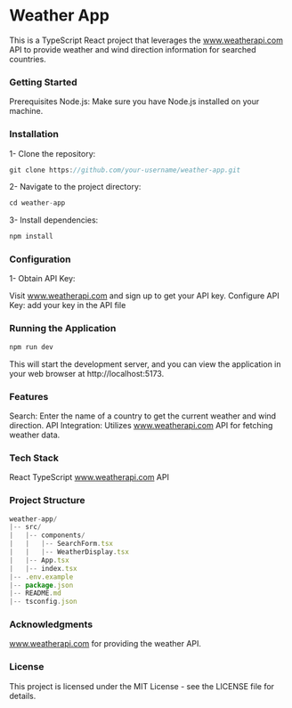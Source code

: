 # Weather App
This is a TypeScript React project that leverages the www.weatherapi.com API to provide weather and wind direction information for searched countries.

### Getting Started
Prerequisites
Node.js: Make sure you have Node.js installed on your machine.

### Installation
1- Clone the repository:
```js
git clone https://github.com/your-username/weather-app.git
```

2- Navigate to the project directory:
```js
cd weather-app
```

3- Install dependencies:
```js
npm install
```

### Configuration
1- Obtain API Key:

Visit www.weatherapi.com and sign up to get your API key.
Configure API Key:
add your key in the API file

### Running the Application
```js
npm run dev
```
This will start the development server, and you can view the application in your web browser at http://localhost:5173.

### Features
Search: Enter the name of a country to get the current weather and wind direction.
API Integration: Utilizes www.weatherapi.com API for fetching weather data.

### Tech Stack
React
TypeScript
www.weatherapi.com API

### Project Structure
```js
weather-app/
|-- src/
|   |-- components/
|   |   |-- SearchForm.tsx
|   |   |-- WeatherDisplay.tsx
|   |-- App.tsx
|   |-- index.tsx
|-- .env.example
|-- package.json
|-- README.md
|-- tsconfig.json
```
### Acknowledgments
www.weatherapi.com for providing the weather API.

### License
This project is licensed under the MIT License - see the LICENSE file for details.